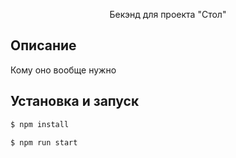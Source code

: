 <p align="center">Бекэнд для проекта "Стол"</p>


## Описание

Кому оно вообще нужно


## Установка и запуск

```bash
$ npm install
```
```bash
$ npm run start
```